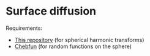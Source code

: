 # Surface diffusion

Requirements:
* [This repository](https://github.com/danfortunato/spherical-harmonic-interfaces) (for spherical harmonic transforms)
* [Chebfun](http://www.chebfun.org/) (for random functions on the sphere)
